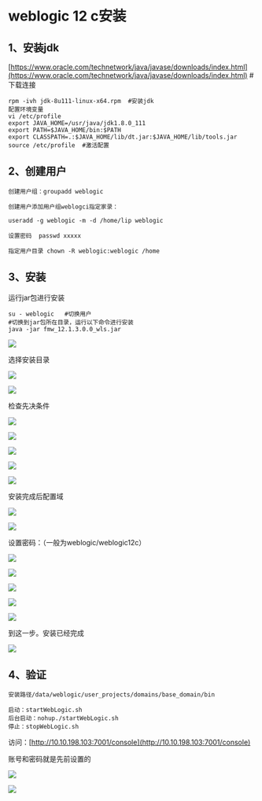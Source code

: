 # weblogic 12 c安装

## 1、安装jdk

[https://www.oracle.com/technetwork/java/javase/downloads/index.html](https://www.oracle.com/technetwork/java/javase/downloads/index.html)  \#下载连接

```
rpm -ivh jdk-8u111-linux-x64.rpm  #安装jdk
配置环境变量
vi /etc/profile
export JAVA_HOME=/usr/java/jdk1.8.0_111
export PATH=$JAVA_HOME/bin:$PATH
export CLASSPATH=.:$JAVA_HOME/lib/dt.jar:$JAVA_HOME/lib/tools.jar
source /etc/profile  #激活配置
```

## 2、创建用户

```
创建用户组：groupadd weblogic

创建用户添加用户组weblogci指定家录：

useradd -g weblogic -m -d /home/lip weblogic

设置密码  passwd xxxxx

指定用户目录 chown -R weblogic:weblogic /home
```

## 3、安装

运行jar包进行安装

```
su - weblogic   #切换用户
#切换到jar包所在目录，运行以下命令进行安装
java -jar fmw_12.1.3.0.0_wls.jar
```

![](/image/1552616971622.png)

选择安装目录

![](/image/1552617066620.png)

![](/image/1552617100795.png)

检查先决条件

![](/image/1552617125549.png)

![](/image/1552617144849.png)

![](/image/1552617172199.png)

![](/image/1552617206142.png)

![](/image/1552617234557.png)

安装完成后配置域

![](/image/1552617287184.png)

![](/image/1552617327008.png)

设置密码：（一般为weblogic/weblogic12c）

![](/image/1552617439689.png)

![](/image/1552617419692.png)

![](/image/1552617476794.png)

![](/image/1552617493506.png)

![](/image/1552617508231.png)

到这一步。安装已经完成

![](/image/1552617948088.png)

## 4、验证

```
安装路径/data/weblogic/user_projects/domains/base_domain/bin

启动：startWebLogic.sh
后台启动：nohup./startWebLogic.sh
停止：stopWebLogic.sh
```

访问：[http://10.10.198.103:7001/console](http://10.10.198.103:7001/console)

账号和密码就是先前设置的

![](/image/1552618327715.png)

![](/image/1552618469400.png)

